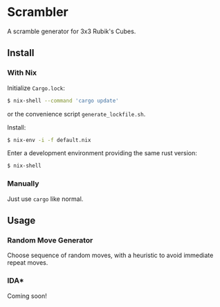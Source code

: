 # Scrambler

A scramble generator for 3x3 Rubik's Cubes.

## Install

### With Nix

Initialize `Cargo.lock`:
```sh
$ nix-shell --command 'cargo update'
```
or the convenience script `generate_lockfile.sh`.

Install:
```sh
$ nix-env -i -f default.nix
```

Enter a development environment providing the same rust version:
```sh
$ nix-shell
```

### Manually

Just use `cargo` like normal.

## Usage

### Random Move Generator

Choose sequence of random moves, with a heuristic to avoid immediate repeat
moves.

### IDA*

Coming soon!
